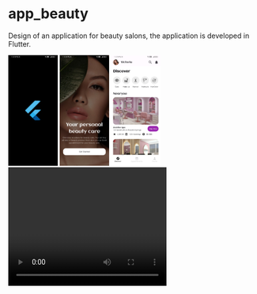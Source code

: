 # app_beauty
Design of an application for beauty salons, the application is developed in Flutter.

<p float="left">
  <img src="assets/screens/01.jpg" width="100" />
  <img src="assets/screens/02.jpg" width="100" />
  <img src="assets/screens/03.jpg" width="100" />
  <video width="320" height="240" controls>
  <source src="assets/demo/demo.mp4" type="video/mp4">
</video>
  
</p>
